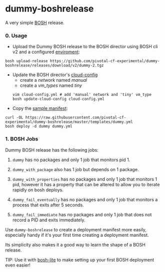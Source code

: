 dummy-boshrelease
=================

A very simple [BOSH](https://github.com/cloudfoundry/bosh) release.

### 0. Usage

* Upload the Dummy BOSH release to the BOSH director using BOSH cli v2 and a configured [enviroment](https://bosh.io/docs/cli-envs.html):
```
bosh upload-release https://github.com/pivotal-cf-experimental/dummy-boshrelease/releases/download/v2/dummy-2.tgz
```
* Update the BOSH director's [cloud-config](http://bosh.io/docs/cloud-config.html)
  * create a *network* named *manual*
  * create a *vm_types* named *tiny*
  ```
  vim cloud-config.yml # add 'manual' network and 'tiny' vm_type
  bosh update-cloud-config cloud-config.yml
  ```
* Copy the
  [sample manifest](https://raw.githubusercontent.com/pivotal-cf-experimental/dummy-boshrelease/master/templates/dummy.yml):
```
curl -OL https://raw.githubusercontent.com/pivotal-cf-experimental/dummy-boshrelease/master/templates/dummy.yml
bosh deploy -d dummy dummy.yml
```

### 1. BOSH Jobs

Dummy BOSH release has the following jobs:

1. `dummy` has no packages and only 1 job that monitors pid 1.

1. `dummy_with_package` also has 1 job but depends on 1 package.

1. `dummy_with_properties` has no packages and only 1 job that
   monitors 1 pid, however it has a property that can be altered
   to allow you to iterate rapidly on bosh deploys.

1. `dummy_fail_eventually` has no packages and only 1 job that
   monitors a process that exits after 5 seconds.

1. `dummy_fail_immediate` has no packages and only 1 job that
   does not record a PID and exits immediately.

Use `dummy-boshrelease` to create a deployment manifest more easily, especially handy if it's your first time
creating a deployment manifest.

Its simplicity also makes it a good way to learn the shape of a BOSH release.

TIP: Use it with [bosh-lite](https://github.com/cloudfoundry/bosh-lite) to make setting up your first BOSH deployment even easier!
